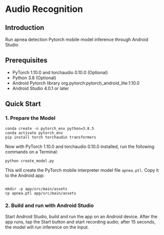 # Audio Recognition

## Introduction

Run apnea detection Pytorch mobile model inference through Android Studio 

## Prerequisites

* PyTorch 1.10.0 and torchaudio 0.10.0 (Optional)
* Python 3.8 (Optional)
* Android Pytorch library org.pytorch:pytorch_android_lite:1.10.0
* Android Studio 4.0.1 or later

## Quick Start


### 1. Prepare the Model

```
conda create -n pytorch_env python=3.8.5
conda activate pytorch_env
pip install torch torchaudio transformers
```

Now with PyTorch 1.10.0 and torchaudio 0.10.0 installed, run the following commands on a Terminal:

```
python create_model.py
```
This will create the PyTorch mobile interpreter model file `apnea.ptl`. Copy it to the Android app:
```

mkdir -p app/src/main/assets
cp apnea.ptl app/src/main/assets
```

### 2. Build and run with Android Studio

Start Android Studio, build and run the app on an Android device. After the app runs, tap the Start button and start recording audio; after 15 seconds, the model will run inference on the input.